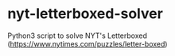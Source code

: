 # nyt-letterboxed-solver
Python3 script to solve NYT's Letterboxed (https://www.nytimes.com/puzzles/letter-boxed)
